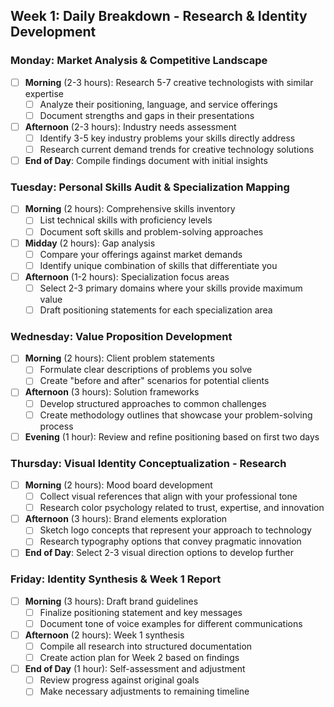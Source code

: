 ## Week 1: Daily Breakdown - Research & Identity Development

### Monday: Market Analysis & Competitive Landscape
- [ ] **Morning** (2-3 hours): Research 5-7 creative technologists with similar expertise
    - [ ] Analyze their positioning, language, and service offerings
    - [ ] Document strengths and gaps in their presentations
- [ ] **Afternoon** (2-3 hours): Industry needs assessment
    - [ ] Identify 3-5 key industry problems your skills directly address
    - [ ] Research current demand trends for creative technology solutions
- [ ] **End of Day**: Compile findings document with initial insights

### Tuesday: Personal Skills Audit & Specialization Mapping
- [ ] **Morning** (2 hours): Comprehensive skills inventory
    - [ ] List technical skills with proficiency levels
    - [ ] Document soft skills and problem-solving approaches
- [ ] **Midday** (2 hours): Gap analysis
    - [ ] Compare your offerings against market demands
    - [ ] Identify unique combination of skills that differentiate you
- [ ] **Afternoon** (1-2 hours): Specialization focus areas
    - [ ] Select 2-3 primary domains where your skills provide maximum value
    - [ ] Draft positioning statements for each specialization area

### Wednesday: Value Proposition Development
- [ ] **Morning** (2 hours): Client problem statements
    - [ ] Formulate clear descriptions of problems you solve
    - [ ] Create "before and after" scenarios for potential clients
- [ ] **Afternoon** (3 hours): Solution frameworks
    - [ ] Develop structured approaches to common challenges
    - [ ] Create methodology outlines that showcase your problem-solving process
- [ ] **Evening** (1 hour): Review and refine positioning based on first two days

### Thursday: Visual Identity Conceptualization - Research
- [ ] **Morning** (2 hours): Mood board development
    - [ ] Collect visual references that align with your professional tone
    - [ ] Research color psychology related to trust, expertise, and innovation
- [ ] **Afternoon** (3 hours): Brand elements exploration
    - [ ] Sketch logo concepts that represent your approach to technology
    - [ ] Research typography options that convey pragmatic innovation
- [ ] **End of Day**: Select 2-3 visual direction options to develop further

### Friday: Identity Synthesis & Week 1 Report
- [ ] **Morning** (3 hours): Draft brand guidelines
    - [ ] Finalize positioning statement and key messages
    - [ ] Document tone of voice examples for different communications
- [ ] **Afternoon** (2 hours): Week 1 synthesis
    - [ ] Compile all research into structured documentation
    - [ ] Create action plan for Week 2 based on findings
- [ ] **End of Day** (1 hour): Self-assessment and adjustment
    - [ ] Review progress against original goals
    - [ ] Make necessary adjustments to remaining timeline
